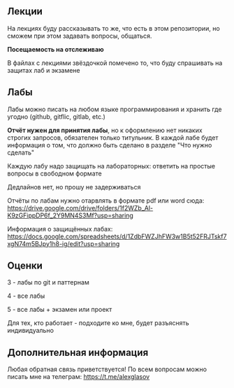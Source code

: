  ## Лекции

На лекциях буду рассказывать то же, что есть в этом репозитории, но сможем при этом задавать вопросы, общаться.

**Посещаемость на отслеживаю**

В файлах с лекциями звёздочкой помечено то, что буду спрашивать на защитах лаб и экзамене

## Лабы

Лабы можно писать на любом языке программирования и хранить где угодно (github, gitflic, gitlab, etc.)

**Отчёт нужен для принятия лабы**, но к оформлению нет никаких строгих запросов, обязателен только титульник. В каждой лабе будет информация о том, что должно быть сделано в разделе "Что нужно сделать"

Каждую лабу надо защищать на лабораторных: ответить на простые вопросы в свободном формате

Дедлайнов нет, но прошу не задерживаться

Отчёты по лабам нужно отарвлять в формате pdf или word сюда: https://drive.google.com/drive/folders/1f2WZb_Al-K9zGFippDP6f_2Y9MN4S3Mf?usp=sharing

Информация о защищённых лабах: https://docs.google.com/spreadsheets/d/1ZdbFWZJhFW3w1B5t52FRJTskf7xgN74m5BJpy1h8-ig/edit?usp=sharing

## Оценки

3 - лабы по git и паттернам

4 - все лабы

5 - все лабы + экзамен или проект

Для тех, кто работает - подходите ко мне, будет разъяснять индивидуально

## Дополнительная информация

Любая обратная связь приветствуется!
По всем вопросам можно писать мне на телеграм: https://t.me/alexglasov
